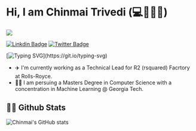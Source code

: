 # Hi, I am Chinmai Trivedi (:computer::brain::mechanical_arm::beer:)

![](https://komarev.com/ghpvc/?username=chinmai93&color=orange)

[![Linkdin Badge](https://img.shields.io/badge/-LinkdIn-0e76a8?style=flat-square&logo=Linkdin&logoColor=white)](https://linkedin.com/in/chinmai-trivedi)
[![Twitter Badge](https://img.shields.io/badge/-Twitter-00acee?style=flat-square&logo=Twitter&logoColor=white)](https://twitter.com/ChinmaiTrivedi)

[![Typing SVG](https://readme-typing-svg.herokuapp.com?color=%2336BCF7&lines=Welcome+to+my+GitHub+page.;I+am+an+Engineer+and+Grad+Student.;Nice+to+meet+you!)](https://git.io/typing-svg)

* :airplane: I'm currently working as a Technical Lead for R2 (rsquared) Facrtory at Rolls-Royce.
* :man_student: I am persuing a Masters Degree in Computer Science with a concentration in Machine Learning @ Georgia Tech. 

## 👨‍💻 Github Stats

![Chinmai's GitHub stats](https://github-readme-stats.vercel.app/api?username=chinmai93&count_private=true&show_icons=true&theme=gotham)

